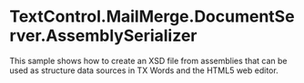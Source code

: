 # TextControl.MailMerge.DocumentServer.AssemblySerializer
This sample shows how to create an XSD file from assemblies that can be used as structure data sources in TX Words and the HTML5 web editor.
